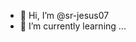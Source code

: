 - 👋 Hi, I’m @sr-jesus07
- 🌱 I’m currently learning ...
<!---
sr-jesus07/sr-jesus07 is a ✨ special ✨ repository because its `README.md` (this file) appears on your GitHub profile.
You can click the Preview link to take a look at your changes.
--->
